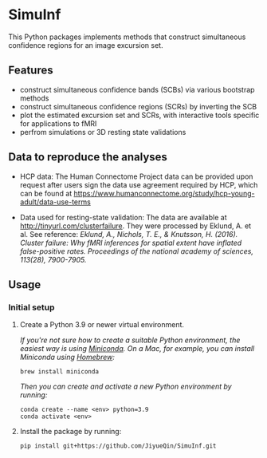# SimuInf
This Python packages implements methods that construct simultaneous confidence regions for an image excursion set. 

## Features 
- construct simultaneous confidence bands (SCBs) via various bootstrap methods
- construct simultaneous confidence regions (SCRs) by inverting the SCB
- plot the estimated excursion set and SCRs, with interactive tools specific for applications to fMRI 
- perfrom simulations or 3D resting state validations


## Data to reproduce the analyses

- HCP data: The Human Connectome Project data can be provided upon request after users sign the data use agreement required by HCP, which can be found at https://www.humanconnectome.org/study/hcp-young-adult/data-use-terms

- Data used for resting-state validation: The data are available at http://tinyurl.com/clusterfailure. They were processed by Eklund, A. et al. See reference: *Eklund, A., Nichols, T. E., & Knutsson, H. (2016). Cluster failure: Why fMRI inferences for spatial extent have inflated false-positive rates. Proceedings of the national academy of sciences, 113(28), 7900-7905.*


## Usage

### Initial setup

1. Create a Python 3.9 or newer virtual environment.

   *If you're not sure how to create a suitable Python environment, the easiest way is using [Miniconda](https://docs.conda.io/en/latest/miniconda.html). On a Mac, for example, you can install Miniconda using [Homebrew](https://brew.sh/):*


    ```
    brew install miniconda
    ```

   *Then you can create and activate a new Python environment by running:*

    ```
    conda create --name <env> python=3.9
    conda activate <env>
    ```

2. Install the package by running:

    ```
    pip install git+https://github.com/JiyueQin/SimuInf.git
    ```


 